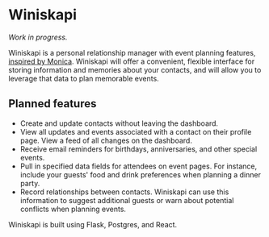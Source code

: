 # Winiskapi
*Work in progress.*

Winiskapi is a personal relationship manager with event planning features, [inspired by Monica](https://github.com/monicahq/monica). Winiskapi will offer a convenient, flexible interface for storing information and memories about your contacts, and will allow you to leverage that data to plan memorable events.

## Planned features
 - Create and update contacts without leaving the dashboard.
 - View all updates and events associated with a contact on their profile page. View a feed of all changes on the dashboard.
 - Receive email reminders for birthdays, anniversaries, and other special events.
 - Pull in specified data fields for attendees on event pages. For instance, include your guests' food and drink preferences when planning a dinner party.
 - Record relationships between contacts. Winiskapi can use this information to suggest additional guests or warn about potential conflicts when planning events.

Winiskapi is built using Flask, Postgres, and React.
